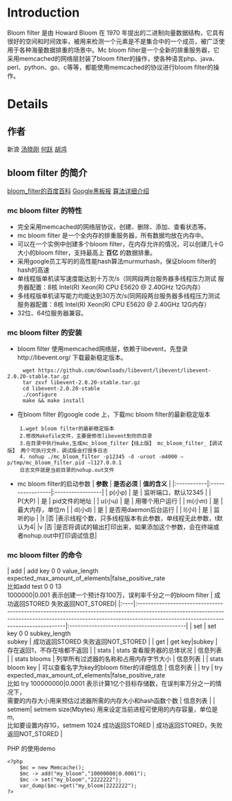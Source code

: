 # Introduction #

Bloom filter 是由 Howard Bloom 在 1970 年提出的二进制向量数据结构，它具有很好的空间和时间效率，被用来检测一个元素是不是集合中的一个成员，被广泛使用于各种海量数据排重的场景中。Mc bloom filter是一个全新的排重服务器，它采用memcached的网络层封装了bloom filter的操作，使各种语言php、java、perl、python、go、c等等，都能使用memcached的协议进行bloom filter的操作。

# Details #
## 作者 ##
新浪 [汤晓刚](http://weibo.com/11015504) [何跃](http://www.heyues.com) [胡鸿](http://weibo.com/u/1848557075)
## bloom filter 的简介 ##
[bloom\_filter的百度百科](http://baike.baidu.com/view/1912944.htm)
[Google黑板报](http://www.google.com.hk/ggblog/googlechinablog/2007/07/bloom-filter_7469.html)
[算法详细介绍](http://blog.csdn.net/v_july_v/article/details/6685894)
### mc bloom filter 的特性 ###

  * 完全采用memcached的网络层协议，创建、删除、添加、查看状态等。
  * mc bloom filter 是一个全内存的排重服务器，所有数据均放在内存中。
  * 可以在一个实例中创建多个bloom filter，在内存允许的情况，可以创建几十G大小的bloom filter，支持最高上 **百亿** 的数据排重。
  * 采用google员工写的的高性能hash算法murmurhash，保证bloom filter的hash的高速
  * 单线程版单机读写速度能达到十万次/s（同网段两台服务器多线程压力测试 服务器配置：8核 Intel(R) Xeon(R) CPU           E5620  @ 2.40GHz 12G内存）
  * 多线程版单机读写能力均能达到30万次/s(同网段两台服务器多线程压力测试 服务器配置：8核 Intel(R) Xeon(R) CPU           E5620  @ 2.40GHz 12G内存）
  * 32位、64位服务器兼容。

### mc bloom filter 的安装 ###
  * bloom filter 使用memcached网络层，依赖于libevent，先登录http://libevent.org/ 下载最新稳定版本。
```
     wget https://github.com/downloads/libevent/libevent/libevent-2.0.20-stable.tar.gz
     tar zxvf libevent-2.0.20-stable.tar.gz
     cd libevent-2.0.20-stable
     ./configure
     make && make install
```
  * 在bloom filter 的google code 上，下载mc bloom filter的最新稳定版本
```
    1.wget bloom filter的最新稳定版本
    2.修改Makefile文件，主要是修改libevent到你的目录
    3.在目录中执行make,生成mc_bloom_filter【线上版】 mc_bloom_filter_【调试版】 两个可执行文件，调试版会打很多日志
    4. nohup ./mc_bloom_filter -p12345 -d -uroot -m4000 –p/tmp/mc_bloom_filter.pid –l127.0.0.1
    日志文件就是当前目录的nohup.out文件
```
  * mc bloom filter的启动参数
| **参数** | **是否必须** | **值的含义** |
|:-----------|:-----------------|:-----------------|
| p(小p)    | 是              | 监听端口，默认12345 |
| P(大P)    | 是              | pid文件的地址 |
| u(小u)    | 是              | 用哪个用户运行 |
| m(小m)    | 是              | 最大内存，单位m |
| d(小d)    | 是              | 是否用daemon后台运行 |
| l(小l)    | 是              | 监听的ip      |
|t           |否               |表示线程个数，只多线程版本有此参数，单线程无此参数，t默认为4|
|v           |否               |是否将调试的输出打印出来，如果添加这个参数，会在终端或者nohup.out中打印调试信息|

### mc bloom filter 的命令 ###

| add | add key 0 0 value\_length<br />expected\_max\_amount\_of\_elements|false\_positive\_rate<br />比如add test 0 0 13<br />1000000|0.001 表示创建一个预计存100万，误判率千分之一的bloom filter | 成功返回STORED 失败返回NOT\_STORED|
|:----|:----------------------------------------------------------------------------------------------------------------------------------------------------------------------------------------------------------------|:------------------------------------------|
| set | set key 0 0 subkey\_length<br /> subkey                                                                                                                                                                         | 成功返回STORED 失败返回NOT\_STORED |
| get | get key|subkey                                                                                                                                                                                                  | 存在返回1，不存在啥都不返回  |
| stats | stats 查看服务器的总体状况                                                                                                                                                                            | 信息列表                              |
| stats blooms | 列举所有过滤器的名称和占用内存字节大小                                                                                                                                                       | 信息列表                              |
| stats bloom key | 可以查看名字为key的bloom filter的详细信息	                                                                                                                                                         | 信息列表                              |
| try | try expected\_max\_amount\_of\_elements|false\_positive\_rate<br />比如 try 100000000|0.0001 表示计算1亿个目标存储数，在误判率万分之一的情况下，<br />需要的内存大小用来预估过滤器所需的内存大小和hash函数个数 | 信息列表                              |
| setmem| setmem size(Mbytes) 用来设定当前进程可使用的内存容量，单位是m,<br />比如要设置内存1G，setmem 1024	成功返回STORED                                                                | 成功返回STORED，失败返回NOT\_STORED |

PHP 的使用demo
```
<?php
    $mc = new Memcache();
    $mc -> add("my_bloom","10000000|0.0001");
    $mc -> set("my_bloom","2222222");
    var_dump($mc->get("my_bloom|2222222");
?>
```